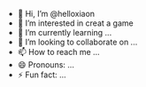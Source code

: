 - 👋 Hi, I’m @helloxiaon
- 👀 I’m interested in creat a game
- 🌱 I’m currently learning ...
- 💞️ I’m looking to collaborate on ...
- 📫 How to reach me ...
- 😄 Pronouns: ...
- ⚡ Fun fact: ...

<!---
helloxiaon/helloxiaon is a ✨ special ✨ repository because its `README.md` (this file) appears on your GitHub profile.
You can click the Preview link to take a look at your changes.
--->
